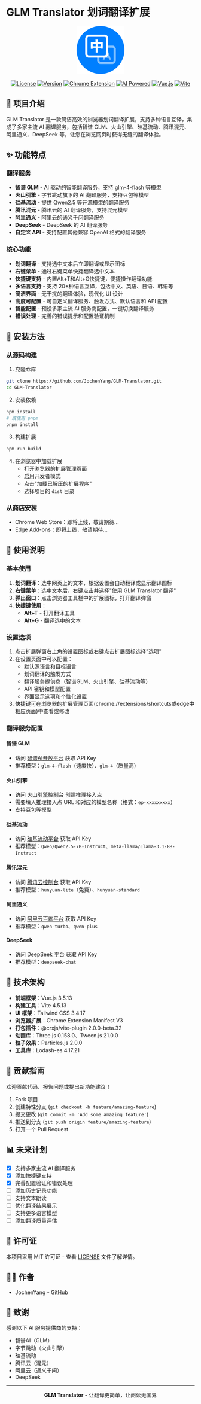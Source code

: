 # GLM Translator 划词翻译扩展

<div align="center">

![GLM Translator Logo](public/icons/icon128.png)

[![License](https://img.shields.io/badge/license-MIT-blue.svg)](LICENSE)
[![Version](https://img.shields.io/badge/version-1.1.0-brightgreen.svg)]()
[![Chrome Extension](https://img.shields.io/badge/Chrome-Extension-blue.svg?logo=google-chrome)]()
[![AI Powered](https://img.shields.io/badge/AI-Powered-orange.svg)]()
[![Vue.js](https://img.shields.io/badge/Vue.js-3.x-4FC08D.svg?logo=vue.js)](https://vuejs.org/)
[![Vite](https://img.shields.io/badge/Vite-4.x-646CFF.svg?logo=vite)](https://vitejs.dev/)

</div>

## 📝 项目介绍

GLM Translator 是一款简洁高效的浏览器划词翻译扩展，支持多种语言互译，集成了多家主流 AI 翻译服务，包括智谱 GLM、火山引擎、硅基流动、腾讯混元、阿里通义、DeepSeek 等，让您在浏览网页时获得无缝的翻译体验。

## ✨ 功能特点

### 翻译服务

- **智谱 GLM** - AI 驱动的智能翻译服务，支持 glm-4-flash 等模型
- **火山引擎** - 字节跳动旗下的 AI 翻译服务，支持豆包等模型
- **硅基流动** - 提供 Qwen2.5 等开源模型的翻译服务
- **腾讯混元** - 腾讯云的 AI 翻译服务，支持混元模型
- **阿里通义** - 阿里云的通义千问翻译服务
- **DeepSeek** - DeepSeek 的 AI 翻译服务
- **自定义 API** - 支持配置其他兼容 OpenAI 格式的翻译服务

### 核心功能

- **划词翻译** - 支持选中文本后立即翻译或显示图标
- **右键菜单** - 通过右键菜单快捷翻译选中文本
- **快捷键支持** - 内置Alt+T和Alt+G快捷键，便捷操作翻译功能
- **多语言支持** - 支持 20+种语言互译，包括中文、英语、日语、韩语等
- **简洁界面** - 无干扰的翻译体验，现代化 UI 设计
- **高度可配置** - 可自定义翻译服务、触发方式、默认语言和 API 配置
- **智能配置** - 预设多家主流 AI 服务商配置，一键切换翻译服务
- **错误处理** - 完善的错误提示和配置验证机制

## 🔧 安装方法

### 从源码构建

1. 克隆仓库

```bash
git clone https://github.com/JochenYang/GLM-Translator.git
cd GLM-Translator
```

2. 安装依赖

```bash
npm install
# 或使用 pnpm
pnpm install
```

3. 构建扩展

```bash
npm run build
```

4. 在浏览器中加载扩展
   - 打开浏览器的扩展管理页面
   - 启用开发者模式
   - 点击"加载已解压的扩展程序"
   - 选择项目的 `dist` 目录

### 从商店安装

- Chrome Web Store：即将上线，敬请期待...
- Edge Add-ons：即将上线，敬请期待...

## 🚀 使用说明

### 基本使用

1. **划词翻译**：选中网页上的文本，根据设置会自动翻译或显示翻译图标
2. **右键菜单**：选中文本后，右键点击并选择"使用 GLM Translator 翻译"
3. **弹出窗口**：点击浏览器工具栏中的扩展图标，打开翻译弹窗
4. **快捷键使用**：
   - **Alt+T** - 打开翻译工具
   - **Alt+G** - 翻译选中的文本

### 设置选项

1. 点击扩展弹窗右上角的设置图标或右键点击扩展图标选择"选项"
2. 在设置页面中可以配置：
   - 默认源语言和目标语言
   - 划词翻译的触发方式
   - 翻译服务提供商（智谱GLM、火山引擎、硅基流动等）
   - API 密钥和模型配置
   - 界面显示选项和个性化设置
3. 快捷键可在浏览器的扩展管理页面(chrome://extensions/shortcuts或edge中相应页面)中查看或修改

### 翻译服务配置

#### 智谱 GLM
- 访问 [智谱AI开放平台](https://open.bigmodel.cn/) 获取 API Key
- 推荐模型：`glm-4-flash`（速度快）、`glm-4`（质量高）

#### 火山引擎
- 访问 [火山引擎控制台](https://console.volcengine.com/ark) 创建推理接入点
- 需要填入推理接入点 URL 和对应的模型名称（格式：`ep-xxxxxxxxx`）
- 支持豆包等模型

#### 硅基流动
- 访问 [硅基流动平台](https://siliconflow.cn/) 获取 API Key
- 推荐模型：`Qwen/Qwen2.5-7B-Instruct`、`meta-llama/Llama-3.1-8B-Instruct`

#### 腾讯混元
- 访问 [腾讯云控制台](https://console.cloud.tencent.com/hunyuan) 获取 API Key
- 推荐模型：`hunyuan-lite`（免费）、`hunyuan-standard`

#### 阿里通义
- 访问 [阿里云百炼平台](https://bailian.console.aliyun.com/) 获取 API Key
- 推荐模型：`qwen-turbo`、`qwen-plus`

#### DeepSeek
- 访问 [DeepSeek 平台](https://platform.deepseek.com/) 获取 API Key
- 推荐模型：`deepseek-chat`

## 🔨 技术架构

- **前端框架**：Vue.js 3.5.13
- **构建工具**：Vite 4.5.13
- **UI 框架**：Tailwind CSS 3.4.17
- **浏览器扩展**：Chrome Extension Manifest V3
- **打包插件**：@crxjs/vite-plugin 2.0.0-beta.32
- **动画库**：Three.js 0.158.0、Tween.js 21.0.0
- **粒子效果**：Particles.js 2.0.0
- **工具库**：Lodash-es 4.17.21

## 👥 贡献指南

欢迎贡献代码、报告问题或提出新功能建议！

1. Fork 项目
2. 创建特性分支 (`git checkout -b feature/amazing-feature`)
3. 提交更改 (`git commit -m 'Add some amazing feature'`)
4. 推送到分支 (`git push origin feature/amazing-feature`)
5. 打开一个 Pull Request

## 📊 未来计划

- [x] 支持多家主流 AI 翻译服务
- [x] 添加快捷键支持
- [x] 完善配置验证和错误处理
- [ ] 添加历史记录功能
- [ ] 支持文本朗读
- [ ] 优化翻译结果展示
- [ ] 支持更多语言模型
- [ ] 添加翻译质量评估

## 📄 许可证

本项目采用 MIT 许可证 - 查看 [LICENSE](LICENSE) 文件了解详情。

## 👨‍💻 作者

- JochenYang - [GitHub](https://github.com/JochenYang)

## 🙏 致谢

感谢以下 AI 服务提供商的支持：
- 智谱AI（GLM）
- 字节跳动（火山引擎）
- 硅基流动
- 腾讯云（混元）
- 阿里云（通义千问）
- DeepSeek

---

<div align="center">

**GLM Translator** - 让翻译更简单，让阅读无国界

</div>
